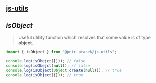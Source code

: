 ## [js-utils](./../../README.md)

## *isObject*

> Useful utility function which resolves that some value is of type **object**.

```js
import { isObject } from "@petr-ptacek/js-utils";

console.log(isObejct([])); // false
console.log(isObejct(null)); // false
console.log(isObject(Object.create(null))); // true
console.log(isObject({})); // true
```